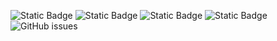 ![Static Badge](https://img.shields.io/badge/blacklists-60-000000) ![Static Badge](https://img.shields.io/badge/blacklisted-3021006-cc0000) ![Static Badge](https://img.shields.io/badge/whitelisted-2242-00CC00) ![Static Badge](https://img.shields.io/badge/streaming_blacklist-28106-000000) ![GitHub issues](https://img.shields.io/github/issues/fabriziosalmi/blacklists)
